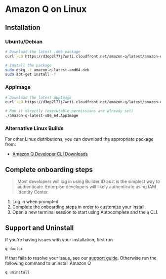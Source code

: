 # Amazon Q on Linux

## Installation

### Ubuntu/Debian

```bash
# Download the latest .deb package
curl -LO https://d3op2l77j7wnti.cloudfront.net/amazon-q/latest/amazon-q-latest-amd64.deb

# Install the package
sudo dpkg -i amazon-q-latest-amd64.deb
sudo apt-get install -f
```

### AppImage

```bash
# Download the latest AppImage
curl -LO https://d3op2l77j7wnti.cloudfront.net/amazon-q/latest/amazon-q-latest-x86_64.AppImage

# Run it directly (executable permissions are already set)
./amazon-q-latest-x86_64.AppImage
```

### Alternative Linux Builds

For other Linux distributions, you can download the appropriate package from:
- [Amazon Q Developer CLI Downloads](https://docs.aws.amazon.com/amazonq/latest/qdeveloper-ug/command-line-installing.html#command-line-installing-alternative-linux)

## Complete onboarding steps

> Most developers will log in using Builder ID as it is the simplest way to authenticate. Enterpise developers will likely authenticate using IAM Identity Center.

1. Log in when prompted.
2. Complete the onboarding steps in order to customize your install.
3. Open a new terminal session to start using Autocomplete and the `q` CLI.

## Support and Uninstall

If you're having issues with your installation, first run

```shell
q doctor
```

If that fails to resolve your issue, see our [support guide](../support.md). Otherwise run the following command to uninstall Amazon Q

```bash
q uninstall
```
